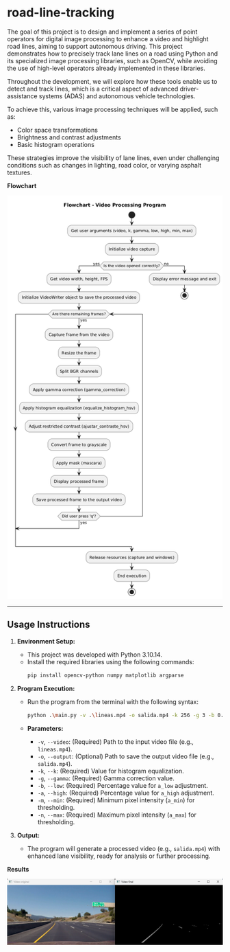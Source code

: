 # road-line-tracking
The goal of this project is to design and implement a series of point operators for digital image processing to enhance a video and highlight road lines, aiming to support autonomous driving. This project demonstrates how to precisely track lane lines on a road using Python and its specialized image processing libraries, such as OpenCV, while avoiding the use of high-level operators already implemented in these libraries.

Throughout the development, we will explore how these tools enable us to detect and track lines, which is a critical aspect of advanced driver-assistance systems (ADAS) and autonomous vehicle technologies.

To achieve this, various image processing techniques will be applied, such as:

- Color space transformations
- Brightness and contrast adjustments
- Basic histogram operations

These strategies improve the visibility of lane lines, even under challenging conditions such as changes in lighting, road color, or varying asphalt textures.

**Flowchart**

<p align="center">
  <img src="img/flowchart.png" alt="Flowchart">
</p>

---

## Usage Instructions

1. **Environment Setup:**
   - This project was developed with Python 3.10.14.
   - Install the required libraries using the following commands:
     ```bash
     pip install opencv-python numpy matplotlib argparse
     ```

2. **Program Execution:**
   - Run the program from the terminal with the following syntax:
     ```bash
     python .\main.py -v .\lineas.mp4 -o salida.mp4 -k 256 -g 3 -b 0.95 -a 0.95 -m 0 -n 255
     ```

   - **Parameters:**
     - `-v`, `--video`: (Required) Path to the input video file (e.g., `lineas.mp4`).
     - `-o`, `--output`: (Optional) Path to save the output video file (e.g., `salida.mp4`).
     - `-k`, `--k`: (Required) Value for histogram equalization.
     - `-g`, `--gamma`: (Required) Gamma correction value.
     - `-b`, `--low`: (Required) Percentage value for `a_low` adjustment.
     - `-a`, `--high`: (Required) Percentage value for `a_high` adjustment.
     - `-m`, `--min`: (Required) Minimum pixel intensity (`a_min`) for thresholding.
     - `-n`, `--max`: (Required) Maximum pixel intensity (`a_max`) for thresholding.

3. **Output:**
   - The program will generate a processed video (e.g., `salida.mp4`) with enhanced lane visibility, ready for analysis or further processing.

**Results**

![Flowchart](img/result.png)
